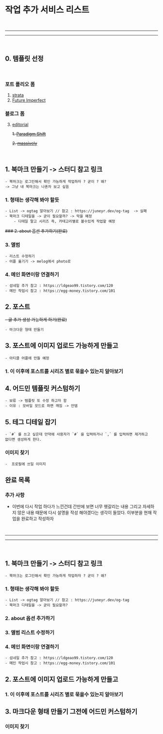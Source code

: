 # 작업 추가 서비스 리스트 

<br><hr>
<!-- 2021/02/15  -->
<hr><br>

## 0. 템플릿 선정 

<br>

### 포트 폴리오 폼
1. [strata](https://html5up.net/strata)
2. [Future Imperfect](https://html5up.net/future-imperfect)

### 블로그 폼
3. [editorial](https://html5up.net/editorial)

    ~~1. [Paradigm Shift](https://html5up.net/paradigm-shift)~~

    ~~2. [massively](https://html5up.net/massively)~~

<br>

## 1. 북마크 만들기 -> 스터디 참고 링크 
    - 북마크는 로그인해서 확인 가능하게 작업하자 ? 굳이 ? 왜? 
    -> 그냥 내 북마크는 나혼자 보고 싶음 

### 1. 형태는 생각해 봐야 할듯 
    - List -> ogtag 알아보기 // 참고 : https://juneyr.dev/og-tag  -> 실패
    - 북마크 디테일을 -> 굳이 필요할까? -> 막을 예정 
        - 디테일 말고 시리즈 즉, 카테고리별로 볼수있게 작업할 예정 

~~### 2. about 옵션 추가하기(완료)~~

### 3. 앨범 
    - 리스트 수정하기 
    - 어플 옮기기 -> melog에서 photo로 

### 4. 메인 화면이랑 연결하기 
    - 섬네일 추가 참고 : https://ldgeao99.tistory.com/120
    - 메인 작업시 참고 : https://egg-money.tistory.com/101

## 2. 포스트 
~~- 글 추가 생성 가능하게 하기(완료)~~

    - 마크다운 형태 만들기

## 3. 포스트에 이미지 업로드 가능하게 만들고
    - 아티클 어플에 만들 예정 

### 1. 이 이후에 포스트를 시리즈 별로 묶을수 있는지 알아보기 


## 4.  어드민 템플릿 커스텀하기 
    - 보류 -> 템플릿 또 수정 하고자 함 
    - 이유 : 모바일 모드로 하면 깨짐 -> 안뎀 


## 5. 테그 디테일 잡기 
    - `#` 를 쓰고 싶은데 만약에 사용자가 `#` 을 입력하거나 `,` 를 입력하면 제거하고 
    없다면 생성하게 한다. 

### 이미지 찾기 
    -  프로필에 쓰일 이미지 


## 완료 목록 


### 추가 사항 
- 이번에 다시 작업 하다가 느낀건데 
간만에 보면 너무 헷갈리는 내용 그리고 자세하지 않은 내용 때문에 
다시 설명을 작성 해야겠다는 생각이 들었다. 이부분을 현재 작업을 완료하고 작성하자 


<br><hr>
<!-- 2021/02/15 이전 -->
<hr><br>



## 1. 북마크 만들기 -> 스터디 참고 링크 
    - 북마크는 로그인해서 확인 가능하게 작업하자 ? 굳이 ? 왜? 
### 1. 형태는 생각해 봐야 할듯 
    - List -> ogtag 알아보기 // 참고 : https://juneyr.dev/og-tag  
    - 북마크 디테일을 -> 굳이 필요할까?  

### 2. about 옵션 추가하기 
### 3. 앨범 리스트 수정하기 
### 4. 메인 화면이랑 연결하기 
    - 섬네일 추가 참고 : https://ldgeao99.tistory.com/120
    - 메인 작업시 참고 : https://egg-money.tistory.com/101
## 2. 포스트에 이미지 업로드 가능하게 만들고
### 1. 이 이후에 포스트를 시리즈 별로 묶을수 있는지 알아보기 
## 3. 마크다운 형태 만들기  그전에 어드민 커스텀하기 

### 이미지 찾기 
